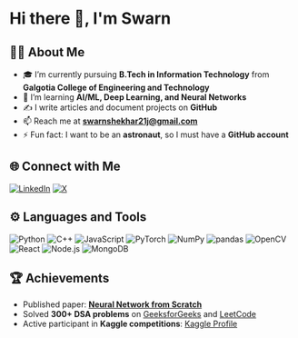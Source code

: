 # Hi there 👋, I'm Swarn 

## 👨‍💻 About Me
- 🎓 I’m currently pursuing **B.Tech in Information Technology** from **Galgotia College of Engineering and Technology**
- 🌱 I’m learning **AI/ML, Deep Learning, and Neural Networks**
- ✍️ I write articles and document projects on **GitHub**
- 📫 Reach me at **swarnshekhar21j@gmail.com**
- ⚡ Fun fact: I want to be an **astronaut**, so I must have a **GitHub account**  

## 🌐 Connect with Me
[![LinkedIn](https://img.shields.io/badge/-LinkedIn-blue?logo=linkedin&logoColor=white)](https://www.linkedin.com/in/swarn-shekhar-89890727b/)
[![X](https://img.shields.io/badge/-X-1DA1F2?logo=twitter&logoColor=white)](https://x.com/your-x-handle)

## ⚙️ Languages and Tools
![Python](https://img.shields.io/badge/-Python-3776AB?logo=python&logoColor=white)
![C++](https://img.shields.io/badge/-C++-00599C?logo=cplusplus&logoColor=white)
![JavaScript](https://img.shields.io/badge/-JavaScript-F7DF1E?logo=javascript&logoColor=black)
![PyTorch](https://img.shields.io/badge/-PyTorch-EE4C2C?logo=pytorch&logoColor=white)
![NumPy](https://img.shields.io/badge/-NumPy-013243?logo=NumPy&logoColor=white)
![pandas](https://img.shields.io/badge/-pandas-150458?logo=pandas&logoColor=white)
![OpenCV](https://img.shields.io/badge/-OpenCV-5C3EE8?logo=opencv&logoColor=white)
![React](https://img.shields.io/badge/-React-61DAFB?logo=react&logoColor=black)
![Node.js](https://img.shields.io/badge/-Node.js-339933?logo=node.js&logoColor=white)
![MongoDB](https://img.shields.io/badge/-MongoDB-47A248?logo=mongodb&logoColor=white)


## 🏆 Achievements
- Published paper: [**Neural Network from Scratch**](link-to-your-paper)
- Solved **300+ DSA problems** on [GeeksforGeeks](https://www.geeksforgeeks.org/user/your-gfg-username/) and [LeetCode](https://leetcode.com/your-leetcode-username/)
- Active participant in **Kaggle competitions**: [Kaggle Profile](https://www.kaggle.com/your-kaggle-username)
